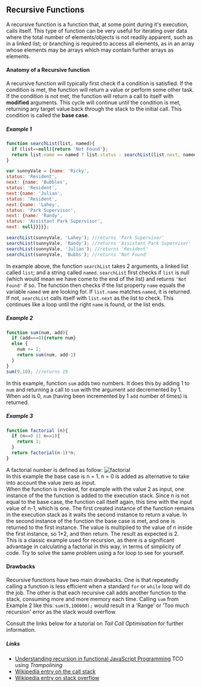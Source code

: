 ## Recursive Functions

A recursive function is a function that, at some point during it's execution, calls itself. This type of function can be very useful for iterating over data where the total number of elements/objects is not readily apparent, such as in a linked list; or branching is required to access all elements, as in an array whose elements may be arrays which may contain further arrays as elements.

#### Anatomy of a Recursive function

A recursive function will typically first check if a condition is satisfied. If the condition is met, the function will return a value or perform some other task. If the condition is not met, the function will return a call to itself with **modified** arguments. This cycle will continue until the condition is met, returning any target value back through the stack to the initial call. This condition is called the **base case**. 

##### Example 1
```javascript
function searchList(list, named){
  if (list==null){return 'Not Found'};
  return list.name == named ? list.status : searchList(list.next, named)
}

var sunnyVale = {name: 'Ricky',
status: 'Resident',
next: {name: 'Bubbles',
status: 'Resident',
next:{name: 'Julian',
status: 'Resident',
next:{name: 'Lahey',
status: 'Park Supervisor',
next: {name: 'Randy',
status: 'Assistant Park Supervisor',
next: null}}}}};

searchList(sunnyVale, 'Lahey'); //returns 'Park Supervisor'
searchList(sunnyVale, 'Randy'); //returns 'Assistant Park Supervisor'
searchList(sunnyVale, 'Julian'); //returns 'Resident'
searchList(sunnyVale, 'Bubbs'); //returns 'Not Found'
```
In example above, the function ```searchList``` takes 2 arguments, a linked list called ```list```; and a string called ```named```. ```searchList``` first checks if ```list``` is null (which would mean we have come to the end of the list) and returns ```'Not Found'``` if so. The function then checks if the list property ```name``` equals the variable ```named``` we are looking for. If ```list.name``` matches ```named```, it is returned. If not, ```searchList``` calls itself with ```list.next``` as the list to check. This continues like a loop until the right ```name``` is found, or the list ends.

##### Example 2
```javascript
function sum(num, add){
  if (add===0){return num}
  else {
    num += 1;
    return sum(num, add-1)
  }
}
sum(9,10); //returns 19
```
In this example, function ```sum``` adds two numbers. It does this by adding 1 to ```num``` and returning a call to ```sum``` with the argument ```add``` decremented by 1. When ```add``` is 0, ```num``` (having been incremented by 1 ```add``` number of times) is returned.


##### Example 3
```javascript
function factorial (n){
  if (n==0 || n==1){
    return 1;
  }
  return factorial(n-1)*n;
} 
```
A factorial number is defined as follow: ![factorial](https://upload.wikimedia.org/math/9/3/9/939c013423574cad70f33eaa7dd68f0c.png)  
In this example the base case is n = 1. n = 0 is added as alternative to take into account the value zero as input.  
When the function is invoked, for example with the value 2 as input, one instance of the the function is added to the execution stack. Since n is not equal to the base case, the function call itself again, this time with the input value of n-1, which is one. The first created instance of the function remains in the execution stack as it waits the second instance to return a value. In the second instance of the function the base case is met, and one is returned to the first instance. The value is multiplied to the value of n inside the first instance, so 1*2, and then return. The result as expected is 2.  
This is a classic example used for recursion, as there is a significant advantage in calculating a factorial in this way, in terms of simplicity of code. Try to solve the same problem using a for loop to see for yourself.

#### Drawbacks
Recursive functions have two main drawbacks. One is that repeatedly calling a function is less efficient when a standard ```for``` or ```while``` loop will do the job. The other is that each recursive call adds another function to the stack, consuming more and more memory each time. Calling ```sum``` from Example 2 like this: ```sum(9,100000);``` would result in a 'Range' or 'Too much recursion' error as the stack would overflow.  

Consult the links below for a tutorial on *Tail Call Optimisation* for further information.

##### Links
* [Understanding recursion in functional JavaScript Programming](http://www.integralist.co.uk/posts/js-recursion.html) TCO using *Trampolining*  
* [Wikipedia entry on the call stack](https://en.wikipedia.org/wiki/Call_stack)
* [Wikipedia entry on stack overflow](https://en.wikipedia.org/wiki/Stack_overflow)
